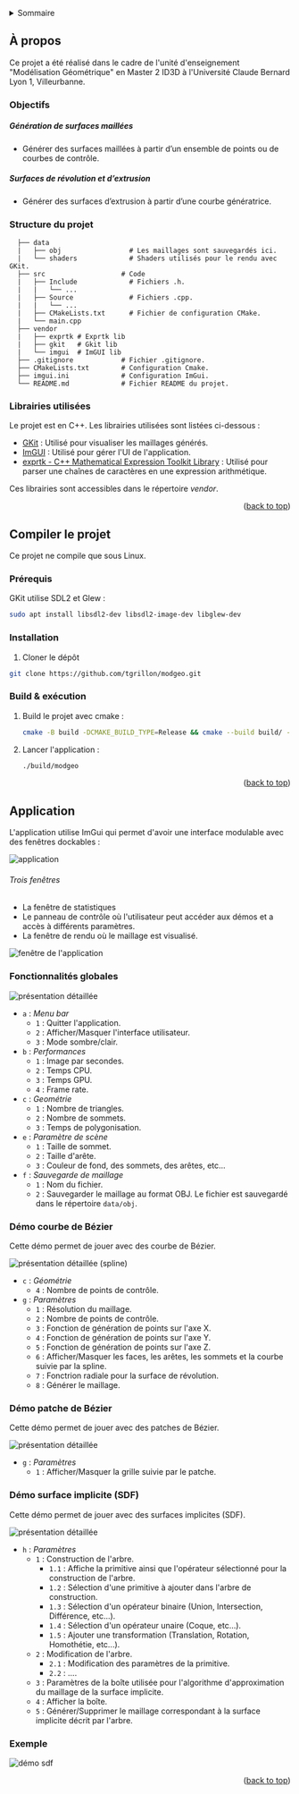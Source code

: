<a id="readme-top"></a>
<details>
  <summary>Sommaire</summary>
  <ol>
    <li>
      <a href="#about-the-project">À propos</a>
      <ul>
        <li><a href="#goals">Objectifs</a></li>
        <li><a href="#structure">Structure du projet</a></li>
        <li><a href="#libraries">Librairies utilisées</a></li>
      </ul>
    </li>
    <li>
      <a href="#getting-started">Compiler le projet</a>
      <ul>
        <li><a href="#prerequisites">Prérequis</a></li>
        <li><a href="#installation">Installation</a></li>
        <li><a href="#build">Build & exécution</a></li>
      </ul>
    </li>
    <li>
      <a href="#application">Application</a>
      <ul>
        <li><a href="#global-features">Fonctionnalités globale</a></li>
        <li><a href="#spline-demo">Démo courbe de Bézier</a></li>
        <li><a href="#patch-demo">Démo patche de Bézier</a></li>
        <li><a href="#sdf-demo">Démo surface implicite (SDF)</a></li>
      </ul>
    </li>
  </ol>
</details>



<!-- ABOUT THE PROJECT -->
<a id="about-the-project"></a>
## À propos

Ce projet a été réalisé dans le cadre de l'unité d'enseignement "Modélisation Géométrique" en Master 2 ID3D à l'Université Claude Bernard Lyon 1, Villeurbanne.    

<a id="objectifs"></a>

### Objectifs

##### Génération de surfaces maillées 
-  Générer des surfaces maillées à partir d’un ensemble de points ou de courbes
de contrôle.

##### Surfaces de révolution et d’extrusion

- Générer des surfaces d’extrusion à partir d’une courbe génératrice.

<a id="structure"></a>

### Structure du projet 

```
  ├── data                  
  |   ├── obj                 # Les maillages sont sauvegardés ici. 
  |   └── shaders             # Shaders utilisés pour le rendu avec GKit.
  ├── src                   # Code 
  |   ├── Include             # Fichiers .h.  
  |   |   └── ...
  |   ├── Source              # Fichiers .cpp.  
  |   |   └── ...
  |   ├── CMakeLists.txt      # Fichier de configuration CMake. 
  |   └── main.cpp              
  ├── vendor 
  |   ├── exprtk # Exprtk lib
  |   ├── gkit   # Gkit lib
  |   └── imgui  # ImGUI lib
  ├── .gitignore            # Fichier .gitignore.
  ├── CMakeLists.txt        # Configuration Cmake.
  ├── imgui.ini             # Configuration ImGui.
  └── README.md             # Fichier README du projet.
```

<a id="libraries"></a>

### Librairies utilisées

Le projet est en C++. Les librairies utilisées sont listées ci-dessous : 

* [GKit](https://perso.univ-lyon1.fr/jean-claude.iehl/Public/educ/M1IMAGE/html/index.html) : Utilisé pour visualiser les maillages générés. 
* [ImGUI](https://github.com/ocornut/imgui) : Utilisé pour gérer l'UI de l'application.
* [exprtk - C++ Mathematical Expression Toolkit Library](https://github.com/ArashPartow/exprtk) : Utilisé pour parser une chaînes de caractères en une expression arithmétique.

Ces librairies sont accessibles dans le répertoire *vendor*. 

<p align="right">(<a href="#readme-top">back to top</a>)</p>

<a id="getting-started"></a>

## Compiler le projet

Ce projet ne compile que sous Linux. 

### Prérequis

GKit utilise SDL2 et Glew :  
```sh
sudo apt install libsdl2-dev libsdl2-image-dev libglew-dev
```

<a id="installation"></a>

### Installation

1. Cloner le dépôt 
```sh
git clone https://github.com/tgrillon/modgeo.git
```

<a id="build"></a>

### Build & exécution

1. Build le projet avec cmake : 
    ```sh
    cmake -B build -DCMAKE_BUILD_TYPE=Release && cmake --build build/ -t modgeo -j 12
    ```
2. Lancer l'application :
    ```sh
    ./build/modgeo 
    ```
<p align="right">(<a href="#readme-top">back to top</a>)</p>

<a id="application"></a>

## Application

L'application utilise ImGui qui permet d'avoir une interface modulable avec des fenêtres dockables : 

![application](./data/readme/application.gif)

###### Trois fenêtres 
- La fenêtre de statistiques 
- Le panneau de contrôle où l'utilisateur peut accéder aux démos et a accès à différents paramètres.
- La fenêtre de rendu où le maillage est visualisé. 

![fenêtre de l'application](./data/readme/windows.png)

<a id="#global-features"></a>

### Fonctionnalités globales

![présentation détaillée](./data/readme/global_widgets.png)

- `a` : *Menu bar*
  - `1` : Quitter l'application.
  - `2` : Afficher/Masquer l'interface utilisateur.
  - `3` : Mode sombre/clair.
- `b` : *Performances*
  - `1` : Image par secondes.
  - `2` : Temps CPU.
  - `3` : Temps GPU.
  - `4` : Frame rate.
- `c` : *Geométrie*
  - `1` : Nombre de triangles.
  - `2` : Nombre de sommets.
  - `3` : Temps de polygonisation.
- `e` : *Paramètre de scène*
  - `1` : Taille de sommet.
  - `2` : Taille d'arête.
  - `3` : Couleur de fond, des sommets, des arêtes, etc...
- `f` : *Sauvegarde de maillage* 
  - `1` : Nom du fichier. 
  - `2` : Sauvegarder le maillage au format OBJ. Le fichier est sauvegardé dans le répertoire `data/obj`.

<a id="#spline-demo"></a>

### Démo courbe de Bézier

Cette démo permet de jouer avec des courbe de Bézier. 

![présentation détaillée (spline)](./data/readme/spline_demo.png)

- `c` : *Géométrie*
  - `4` : Nombre de points de contrôle.
- `g` : *Paramètres*
  - `1` : Résolution du maillage.
  - `2` : Nombre de points de contrôle.
  - `3` : Fonction de génération de points sur l'axe X.
  - `4` : Fonction de génération de points sur l'axe Y.
  - `5` : Fonction de génération de points sur l'axe Z.
  - `6` : Afficher/Masquer les faces, les arêtes, les sommets et la courbe suivie par la spline.
  - `7` : Fonctrion radiale pour la surface de révolution.
  - `8` : Générer le maillage.


<a id="#patch-demo"></a>

### Démo patche de Bézier

Cette démo permet de jouer avec des patches de Bézier.

![présentation détaillée](./data/readme/patch_demo.png) 

- `g` : *Paramètres*
  - `1` : Afficher/Masquer la grille suivie par le patche.

<a id="#sdf-demo"></a>

### Démo surface implicite (SDF)

Cette démo permet de jouer avec des surfaces implicites (SDF). 

![présentation détaillée](./data/readme/sdf_demo.png)

- `h` : *Paramètres*
  - `1` : Construction de l'arbre.
    - `1.1` : Affiche la primitive ainsi que l'opérateur sélectionné pour la construction de l'arbre. 
    - `1.2` : Sélection d'une primitive à ajouter dans l'arbre de construction.   
    - `1.3` : Sélection d'un opérateur binaire (Union, Intersection, Différence, etc...).
    - `1.4` : Sélection d'un opérateur unaire (Coque, etc...).
    - `1.5` : Ajouter une transformation (Translation, Rotation, Homothétie, etc...).
  - `2` : Modification de l'arbre.
    - `2.1` : Modification des paramètres de la primitive.
    - `2.2` : ....
  - `3` : Paramètres de la boîte utilisée pour l'algorithme d'approximation du maillage de la surface implicite.
  - `4` : Afficher la boîte.
  - `5` : Générer/Supprimer le maillage correspondant à la surface implicite décrit par l'arbre.

### Exemple

![démo sdf](./data/readme/sdf_demo.gif)

<p align="right">(<a href="#readme-top">back to top</a>)</p>
